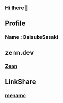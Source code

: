 ### Hi there 👋

## Profile
### Name : DaisukeSasaki

## zenn.dev
### [Zenn](https://zenn.dev/daisukesasaki)

## LinkShare
### [menamo](https://menamo.link/profiles/daisukesasaki)

<!--
**daisuke8000/daisuke8000** is a ✨ _special_ ✨ repository because its `README.md` (this file) appears on your GitHub profile.

Here are some ideas to get you started:

- 🔭 I’m currently working on ...
- 🌱 I’m currently learning ...
- 👯 I’m looking to collaborate on ...
- 🤔 I’m looking for help with ...
- 💬 Ask me about ...
- 📫 How to reach me: ...
- 😄 Pronouns: ...
- ⚡ Fun fact: ...
-->
